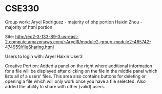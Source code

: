 # CSE330
Group work: 
Aryel Rodriguez - majority of php portion
Haixin Zhou - majority of html portion

Site: 
http://ec2-3-133-89-3.us-east-2.compute.amazonaws.com/~AryelR/module2-group-module2-485742-474959/fileSharing.html

Users to login with: 
Aryel
Haixin
User3

Creative Portion: 
Added a panel on the right where additional information for a file will be displayed after clicking on the file in the middle panel which lists all of a users' files. This area also contains buttons for deleting or opening a file which will only work once you have a file selected. Also added the ability to share with other (valid) users.
